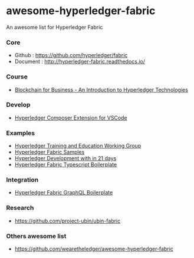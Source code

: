 # awesome-hyperledger-fabric
An awesome list for Hyperledger Fabric

### Core
- Github : https://github.com/hyperledger/fabric
- Document : http://hyperledger-fabric.readthedocs.io/

### Course
- [Blockchain for Business - An Introduction to Hyperledger Technologies](https://www.edx.org/course/blockchain-business-introduction-linuxfoundationx-lfs171x)

### Develop
- [Hyperledger Composer Extension for VSCode](https://github.com/hyperledger/composer-vscode-plugin)

### Examples
- [Hyperledger Training and Education Working Group](https://github.com/hyperledger/education)
- [Hyperledger Fabric Samples](https://github.com/hyperledger/fabric-samples)
- [Hyperledger Development with in 21 days](https://medium.com/@grsind19/hyperledger-development-with-in-21-days-day-1-ed3c5df88113)
- [Hyperledger Fabric Typescript Boilerplate](https://medium.com/wearetheledger/hyperledger-fabric-typescript-boilerplate-455004d0c6c8?mediumPostId=ea01decfd60c)

### Integration
 - [Hyperledger Fabric GraphQL Boilerplate](https://github.com/entria/hyperledger-fabric-graphql-boilerplate)

### Research
- https://github.com/project-ubin/ubin-fabric

### Others awesome list
- https://github.com/wearetheledger/awesome-hyperledger-fabric
